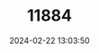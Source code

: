 ---
title: "11884"
category: "Leuciscus idus"
draft: false
date: 2024-02-22 13:03:50
languages:
  English: ["Orfe", "Ide"]
  German: ["Aland"]
  Latvian: ["Ālants"]
  Swedish: ["Id"]
  French: ["Ide mélanote"]
  Slovak: ["Jalec tmavý"]
  Hungarian: ["Jászkeszeg"]
  Polish: ["Jaź"]
  Czech: ["Jelec jesen"]
  Croatian: ["Jez"]
  Slovenian: ["Jez"]
  Lithuanian: ["Paprastoji meknė"]
  Danish: ["Rimte"]
  Estonian: ["Säinas"]
  Finnish: ["Säyne"]
  Romanian: ["Văduviță"]
  Norwegian: ["Vederbuk"]
  Dutch; Flemish: ["Winde"]
  Kazakh: ["Ақ қайран"]
  Ukrainian: ["В'язь"]
  Serbian: ["Јаз"]
  Bulgarian: ["Мъздруга"]
  Belarusian: ["Язь"]
  Russian: ["Язь"]
  Chinese: ["高体雅罗鱼"]
---